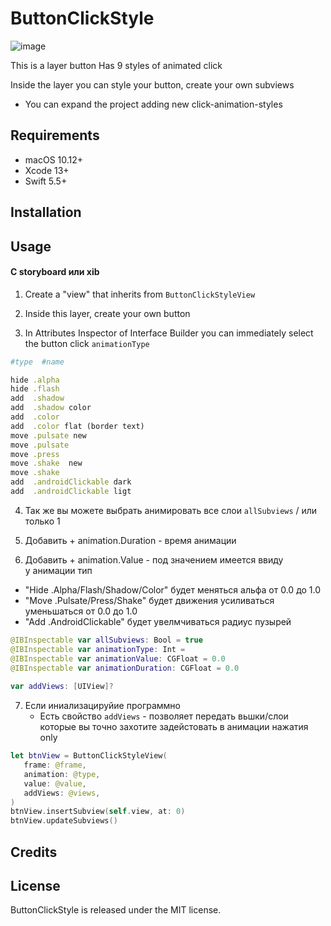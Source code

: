 # ButtonClickStyle

![image](https://github.com/mrustaa/GifPresentations/blob/master/ButtonClickStyle/all_ipad_random.gif)

This is a layer button
Has 9 styles of animated click

Inside the layer you can style your button, create your own subviews

+ You can expand the project
  adding new click-animation-styles

## Requirements

- macOS 10.12+
- Xcode 13+
- Swift 5.5+

## Installation

## Usage

#### С storyboard или xib

1) Create a "view" that inherits from `ButtonClickStyleView`

2) Inside this layer, create your own button

3) In Attributes Inspector of Interface Builder
   you can immediately select the button click `animationType`
```ruby
#type  #name

hide .alpha
hide .flash 
add  .shadow
add  .shadow color
add  .color
add  .color flat (border text)
move .pulsate new
move .pulsate
move .press
move .shake  new
move .shake
add  .androidClickable dark
add  .androidClickable ligt
```

4) Так же вы можете выбрать   анимировать все слои  `allSubviews`  / или только 1 


5) Добавить + animation.Duration - время анимации

6) Добавить + animation.Value    - под значением имеется ввиду  
   у анимации тип   
 - "Hide .Alpha/Flash/Shadow/Color"    будет меняться альфа от 0.0 до 1.0
 - "Move .Pulsate/Press/Shake"         будет движения усиливаться уменьшаться от 0.0 до 1.0
 - "Add  .AndroidClickable"            будет увелмчиваться радиус пузырей


```swift
@IBInspectable var allSubviews: Bool = true
@IBInspectable var animationType: Int = 
@IBInspectable var animationValue: CGFloat = 0.0
@IBInspectable var animationDuration: CGFloat = 0.0
  
var addViews: [UIView]?

```
7) Если иниализацируйие программно 
    - Есть свойство  `addViews` - позволяет передать вьшки/слои 
      которые вы точно захотите задейстовать в анимации нажатия  only


```swift
let btnView = ButtonClickStyleView(
   frame: @frame,
   animation: @type,
   value: @value,
   addViews: @views,
)
btnView.insertSubview(self.view, at: 0)
btnView.updateSubviews()

```

 

## Credits


## License

ButtonClickStyle is released under the MIT license.

